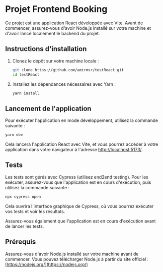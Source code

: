 # Projet Frontend Booking

Ce projet est une application React développée avec Vite. Avant de commencer, assurez-vous d'avoir Node.js installé sur votre machine et d'avoir lancé localement le backend du projet.

## Instructions d'installation

1. Clonez le dépôt sur votre machine locale :
   ```bash
   git clone https://github.com/amirmsr/testReact.git 
   cd testReact
   ```

2. Installez les dépendances nécessaires avec Yarn :
   ```bash
   yarn install
   ```

## Lancement de l'application

Pour exécuter l'application en mode développement, utilisez la commande suivante :
```bash
yarn dev
```

Cela lancera l'application React avec Vite, et vous pourrez accéder à votre application dans votre navigateur à l'adresse [http://localhost:5173/](http://localhost:5173/).

## Tests

Les tests sont gérés avec Cypress (utilisez end2end testing). Pour les exécuter, assurez-vous que l'application est en cours d'exécution, puis utilisez la commande suivante :
```bash
npx cypress open
```

Cela ouvrira l'interface graphique de Cypress, où vous pourrez exécuter vos tests et voir les résultats.

Assurez-vous également que l'application est en cours d'exécution avant de lancer les tests.

## Prérequis

Assurez-vous d'avoir Node.js installé sur votre machine avant de commencer. Vous pouvez télécharger Node.js à partir du site officiel : [https://nodejs.org/](https://nodejs.org/)

